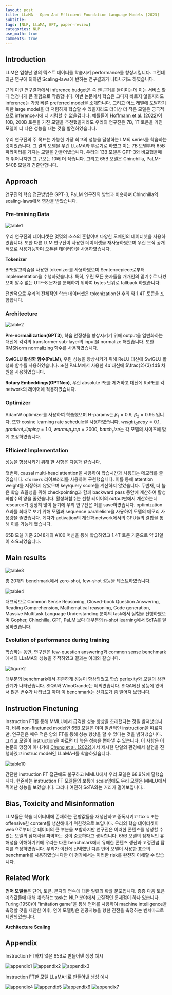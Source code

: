 ```yaml
---
layout: post
title: LLaMA - Open And Efficient Foundation Language Models [2023]
subtitle: 
tags: [NLP, LLaMA, GPT, paper-review]
categories: NLP
use_math: true
comments: true
---
```


## Introduction

LLM은 엄청난 양의 텍스트 데이터를 학습시켜 performance를 향상시킵니다. 그런데 최근 연구에 의하면 Scaling-laws에 반하는 연구결과가 나타나기도 하였습니다.

근데 이런 연구결과에서 inference budget은 쏙 뺀 근거를 들이미는데 이는 서비스 할때 엄청나게 큰 결함으로 작용합니다. 이번 논문에서 학습은 그다지 빠르지 않을지라도 inference는 가장 빠른 preferred model을 소개합니다. 그리고 어느 레벨에 도달하기 위한 large model을 더 저렴하게 학습할 수 있을지라도 더이상 더 작은 모델은 궁극적으로 inference시에 더 저렴할 수 없을겁니다. 예를들어 [Hoffmann et al. (2022)](https://arxiv.org/abs/2203.15556)이 10B, 200B 토큰을 가진 모델을 추천했을지라도 우리의 연구진은 7B, 1T 토큰을 가진 모델이 더 나은 성능을 내는 것을 발견하였습니다.

우리 연구진의 주 목표는 가능한 가장 최고의 성능을 달성하는 LM의 series를 학습하는 것이었습니다. 그 결의 모델을 우린 LLaMA라 부르기로 하였고 이는 7B 모델부터 65B 파라미터를 가지는 모델을 만들어냈습니다. 우리의 13B 모델은 GPT-3와 비교했을때 더 뛰어나지만 그 규모는 10배 더 작습니다. 그리고 65B 모델은 Chinchilla, PaLM-540B 모델과 견줄만합니다.

## Approach

연구진의 학습 접근방법은 GPT-3, PaLM 연구진의 방법과 비슷하며 Chinchilla의 scaling-laws에서 영감을 받았습니다.

### Pre-training Data

![table1](/img/LLaMA/table1.png)

우리 연구진의 데이터셋은 몇몇의 소스의 혼합이며 다양한 도메인의 데이터셋을 사용하였습니다. 또한 다른 LLM 연구진이 사용한 데이터셋을 재사용하였으며 우린 오직 공개적으로 사용가능하며 오픈된 데이터만을 사용하였습니다. 

**Tokenizer**

BPE알고리즘을 사용한 tokenizer를 사용하였으며 Sentencepiece로부터 implementation을 수행하였습니다. 특히, 우린 모든 숫자들을 개개인의 밑기수로 나눴으며 알수 없는 UTF-8 문자를 분해하기 위하여 bytes 단위로 fallback 하였습니다.

전반적으로 우리의 전체적인 학습 데이터셋은 tokenization한 후의 약 1.4T 토큰을 포함합니다. 

### Architecture

![table2](/img/LLaMA/table2.png)

**Pre-normailization(GPT3)**, 학습 안정성을 향상시키기 위해 output을 일반화하는 대신에 각각의 transformer sub-layer의 input을 normalize 해줬습니다. 또한 RMSNorm normalizing 함수를 사용하였습니다.

**SwiGLU 활성화 함수(PaLM)**, 우린 성능을 향상시키기 위해 ReLU 대신에 SwiGLU 활성화 함수를 사용하였습니다. 또한 PaLM에서 사용한 $4d$ 대신에 $\frac{2}{3}4d$ 차원을 사용하였습니다.

**Rotary Embeddings(GPTNeo)**, 우린 absolute PE를 제거하고 대신에 RoPE를 각 network의 레이어에 적용하였습니다. 

### Optimizer

AdamW optimizer를 사용하여 학습했으며 H-params는 $\beta_1 = 0.9$, $\beta_2 = 0.95$ 입니다. 또한 cosine learning rate schedule을 사용하였습니다. $weight_decay = 0.1$, $gradient_clipping = 1.0$, $warmup_step = 2000$, $batch_size$는 각 모델의 사이즈에 맞게 조정하였습니다. 

### Efficient Implementation

성능을 향상시키기 위해 한 사항은 다음과 같습니다.

첫번째, causal multi-head attention을 사용하여 학습시간과 사용되는 메모리를 줄였습니다. `xformers` 라이브러리를 사용하여 구현했습니다. 이를 통해 attention weight를 저장하지 않았으며 key/query score를 계산하지 않았습니다. 
두번재, 더 높은 학습 효율성을 위해 checkpointing과 함께 backward pass 동안에 계산하여 활성화함수의 양을 줄였습니다. 활성화함수는 선형 레이어의 output딴에서 계산하는데 resource가 굉장히 많이 들기에 우리 연구진은 이를 save하였습니다. optimization 효과를 최대로 보기 위해 모델과 sequence parallelism을 사용하여 모델의 메모리 사용량을 줄였습니다. 게다가 activation의 계산과 network에서의 GPU들의 결합을 통해 이를 가능케 했습니다. 

65B 모델 기준 2048개의 A100 머신을 통해 학습하였고 1.4T 토큰 기준으로 약 21일이 소요되었습니다.

## Main results

![table3](/img/LLaMA/table3.png)

총 20개의 benchmark에서 zero-shot, few-shot 성능을 테스트하였습니다.

![table4](/img/LLaMA/table4.png)

대표적으로 Common Sense Reasoning, Closed-book Question Answering, Reading Comprehension, Mathematical reasoning, Code generation, Massive Multitask Language Understanding 분야의 task에서 실험을 진행하였으며 Gopher, Chinchilla, GPT, PaLM 보다 대부분의 n-shot learning에서 SoTA를 달성하였습니다.

### Evolution of performance during training

학습하는 동안, 연구진은 few-question answering과 common sense benchmark에서의 LLaMA의 성능을 추적하였고 결과는 아래와 같습니다. 

![figure2](/img/LLaMA/figure2.png)

대부분의 benchmark에서 꾸준하게 성능이 향상되었고 학습 perlexity와 모델의 상관관계가 나타났습니다. SIQA와 WinoGrande는 예외였습니다. SIQA에선 성능에 있어서 많은 변수가 나타났고 아마 이 benchmark는 신뢰도가 좀 떨어져 보입니다. 

## Instruction Finetuning

Instruction FT를 통해 MMLU에서 급격한 성능 향상을 초래했다는 것을 밝혀냈습니다. 비록 non-finetuned model인 65B 모델은 이미 일반적인 instruction을 따르지만, 연구진은 매우 적은 양의 FT를 통해 성능 향상을 할 수 있다는 것을 밝혀냈습니다. 그리고 모델이 instruction을 따르면 더 높은 성능을 뽑아낼 수 있습니다. 이 사항은 이 논문의 맹점이 아니기에 [Chung et al. (2022)](https://arxiv.org/abs/2210.11416)에서 제시한 단일의 환경에서 실험을 진행하였고 instruc model인 LLaMA-I를 학습하였습니다.

![table10](/img/LLaMA/table10.png)

간단한 instruction FT 접근에도 불구하고 MMLU에서 우리 모델은 68.9%에 달했습니다. 현존하는 instruction FT 모델들의 보통에 scale임에도 우리 모델은 MMLU에서 뛰어난 성능을 보였습니다. 그러나 여전히 SoTA와는 거리가 멀어보입니다.. 

## Bias, Toxicity and Misinformation

LLM들은 학습 데이터내에 존재하는 편향값들을 재생산하고 증폭시키고 toxic 또는 offensive한 content를 생산해내기 위한것으로 보입니다. 우리의 학습 데이터셋이 web으로부터 온 데이터의 큰 부분을 포함하지만 연구진은 이러한 콘텐츠를 생성할 수 있는 모델의 잠재력을 파악하는 것이 중요하다고 생각합니다. 65B 모델의 잠재적인 유해성을 이해하기위해 우리는 다른 benchmark에서 유해한 콘텐츠 생산과 고정관념 탐지를 측정하였습니다. 우리가 이전에 선택했던 다른 언어 모델이 사용한 표준의 benchmark를 사용하였습니다만 이 평가에서는 이러한 risk를 완전히 이해할 수 없습니다.


## Related Work

**언어 모델들**은 단어, 토큰, 문자의 연속에 대한 일련의 확률 분포입니다. 종종 다음 토큰 예측값들에 대해 예측하는 task는 NLP 분야에서 고질적인 문제점이 하나 있습니다. Turing(1950)이 "imitation game"을 통해 언어를 사용하여 machine intelligence을 측정할 것을 제안한 이후, 언어 모델링은 인공지능을 향한 진전을 측정하는 벤치마크로 제안되었습니다.

**Architecture**
**Scaling**


## Appendix

Instruction FT하지 않은 65B로 만들어낸 생성 예시

![appendix1](/img/LLaMA/appendix1.png)
![appendix2](/img/LLaMA/appendix2.png)
![appendix3](/img/LLaMA/appendix3.png)

Instruction FT한 모델 LLaMA-I로 만들어낸 생성 예시

![appendix4](/img/LLaMA/appendix4.png)
![appendix5](/img/LLaMA/appendix5.png)
![appendix6](/img/LLaMA/appendix6.png)
![appendix7](/img/LLaMA/appendix7.png)
